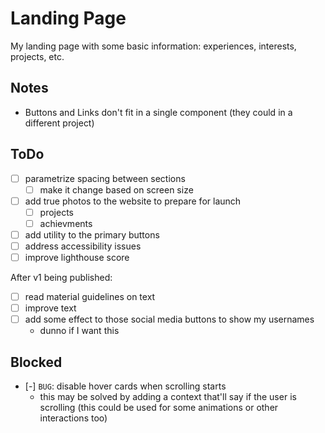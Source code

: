 # Landing Page

My landing page with some basic information: experiences, interests, projects, etc.

## Notes

- Buttons and Links don't fit in a single component (they could in a different project)

## ToDo

- [ ] parametrize spacing between sections
  - [ ] make it change based on screen size
- [ ] add true photos to the website to prepare for launch
  - [ ] projects
  - [ ] achievments
- [ ] add utility to the primary buttons
- [ ] address accessibility issues
- [ ] improve lighthouse score

After v1 being published:
- [ ] read material guidelines on text
- [ ] improve text
- [ ] add some effect to those social media buttons to show my usernames
  - dunno if I want this


## Blocked

- [-] `BUG`: disable hover cards when scrolling starts
  - this may be solved by adding a context that'll say if the user is scrolling (this could be used for some animations or other interactions too)